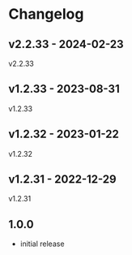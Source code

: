 # Changelog

## v2.2.33 - 2024-02-23

v2.2.33

## v1.2.33 - 2023-08-31

v1.2.33

## v1.2.32 - 2023-01-22

v1.2.32

## v1.2.31 - 2022-12-29

v1.2.31

## 1.0.0

- initial release
